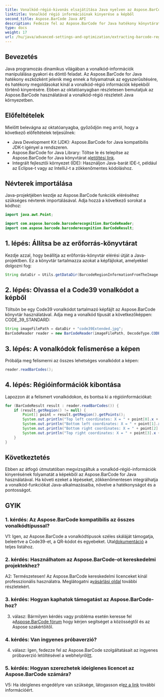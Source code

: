 ```yaml
---
title: Vonalkód-régió-kivonás elsajátítása Java nyelven az Aspose.BarCode segítségével
linktitle: Vonalkód régió információinak kinyerése a képből
second_title: Aspose.BarCode Java API
description: Fedezze fel az Aspose.BarCode for Java hatékony könyvtárat, amellyel könnyedén kinyerheti a vonalkód-régió részleteit. Fokozza precízen Java-alkalmazásait.
type: docs
weight: 17
url: /hu/java/advanced-settings-and-optimization/extracting-barcode-region-information/
---
```

## Bevezetés

Java programozás dinamikus világában a vonalkód-információk manipulálása gyakori és döntő feladat. Az Aspose.BarCode for Java hatékony eszközként jelenik meg ennek a folyamatnak az egyszerűsítésére, és hatékony megoldásokat kínál a vonalkód-régió információk képekből történő kinyerésére. Ebben az oktatóanyagban részletesen bemutatjuk az Aspose.BarCode használatával a vonalkód-régió részleteit Java környezetben.

## Előfeltételek

Mielőtt belevágna az oktatóanyagba, győződjön meg arról, hogy a következő előfeltételek teljesülnek:

- Java Development Kit (JDK): Aspose.BarCode for Java kompatibilis JDK-t igényel a rendszeren.
-  Aspose.BarCode for Java Library: Töltse le és telepítse az Aspose.BarCode for Java könyvtárat a[letöltési link](https://releases.aspose.com/barcode/java/).
- Integrált fejlesztői környezet (IDE): Használjon Java-barát IDE-t, például az Eclipse-t vagy az IntelliJ-t a zökkenőmentes kódoláshoz.

## Névterek importálása

Java-projektjében kezdje az Aspose.BarCode funkciók eléréséhez szükséges névterek importálásával. Adja hozzá a következő sorokat a kódhoz:

```java
import java.awt.Point;

import com.aspose.barcode.barcoderecognition.BarCodeReader;
import com.aspose.barcode.barcoderecognition.BarCodeResult;


```

## 1. lépés: Állítsa be az erőforrás-könyvtárat

Kezdje azzal, hogy beállítja az erőforrás-könyvtár elérési útját a Java-projektben. Ez a könyvtár tartalmazza azokat a képfájlokat, amelyekkel dolgozni fog:

```java
String dataDir = Utils.getDataDir(BarcodeRegionInformationFromTheImage.class) + "BarcodeReader/advanced_features/";
```

## 2. lépés: Olvassa el a Code39 vonalkódot a képből

Töltsön be egy Code39 vonalkódot tartalmazó képfájlt az Aspose.BarCode könyvtár használatával. Adja meg a vonalkód típusát a következőképpen: CODE_39_STANDARD:

```java
String imageFilePath = dataDir + "code39Extended.jpg";
BarCodeReader reader = new BarCodeReader(imageFilePath, DecodeType.CODE_39_STANDARD);
```

## 3. lépés: A vonalkódok felismerése a képen

Próbálja meg felismerni az összes lehetséges vonalkódot a képen:

```java
reader.readBarCodes();
```

## 4. lépés: Régióinformációk kibontása

Lapozzon át a felismert vonalkódokon, és bontsa ki a régióinformációkat:

```java
for (BarCodeResult result : reader.readBarCodes()) {
    if (result.getRegion() != null) {
        Point[] point = result.getRegion().getPoints();
        System.out.println("Top left coordinates: X = " + point[0].x + ", Y = " + point[0].y);
        System.out.println("Bottom left coordinates: X = " + point[1].x + ", Y = " + point[1].y);
        System.out.println("Bottom right coordinates: X = " + point[2].x + ", Y = " + point[2].y);
        System.out.println("Top right coordinates: X = " + point[3].x + ", Y = " + point[3].y);
    }
}
```

## Következtetés

Ebben az átfogó útmutatóban megvizsgáltuk a vonalkód-régió-információk kinyerésének folyamatát a képekből az Aspose.BarCode for Java használatával. Ha követi ezeket a lépéseket, zökkenőmentesen integrálhatja a vonalkód-funkciókat Java-alkalmazásaiba, növelve a hatékonyságot és a pontosságot.

## GYIK

### 1. kérdés: Az Aspose.BarCode kompatibilis az összes vonalkódtípussal?

 V1: Igen, az Aspose.BarCode a vonalkódtípusok széles skáláját támogatja, beleértve a Code39-et, a QR-kódot és egyebeket. Utal[dokumentáció](https://reference.aspose.com/barcode/java/) a teljes listához.

### 2. kérdés: Használhatom az Aspose.BarCode-ot kereskedelmi projektekhez?

 A2: Természetesen! Az Aspose.BarCode kereskedelmi licenceket kínál professzionális használatra. Meglátogatni a[vásárlási oldal](https://purchase.aspose.com/buy) további részletekért.

### 3. kérdés: Hogyan kaphatok támogatást az Aspose.BarCode-hoz?

 3. válasz: Bármilyen kérdés vagy probléma esetén keresse fel a[Aspose.BarCode fórum](https://forum.aspose.com/c/barcode/13) hogy kérjen segítséget a közösségtől és az Aspose szakértőitől.

### 4. kérdés: Van ingyenes próbaverzió?

 4. válasz: Igen, fedezze fel az Aspose.BarCode szolgáltatásait az ingyenes próbaverzió letöltésével a webhelyről[itt](https://releases.aspose.com/).

### 5. kérdés: Hogyan szerezhetek ideiglenes licencet az Aspose.BarCode számára?

 V5: Ha ideiglenes engedélyre van szüksége, látogasson el[ez a link](https://purchase.aspose.com/temporary-license/) további információért.